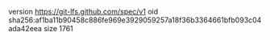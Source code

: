 version https://git-lfs.github.com/spec/v1
oid sha256:af1ba11b90458c886fe969e3929059257a18f36b3364661bfb093c04ada42eea
size 1761
